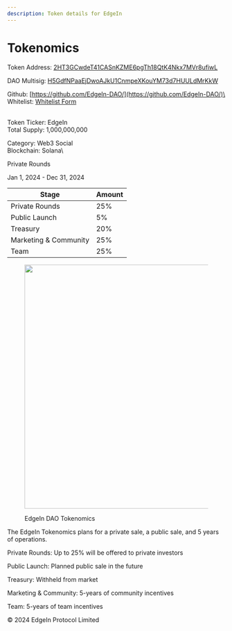 ```yaml
---
description: Token details for EdgeIn
---
```


# Tokenomics

Token Address:     [2HT3GCwdeT41CASnKZME6pgTh18QtK4Nkx7MVr8ufiwL](https://explorer.solana.com/address/2HT3GCwdeT41CASnKZME6pgTh18QtK4Nkx7MVr8ufiwL)

DAO Multisig:        [H5GdfNPaaEjDwoAJkU1CnmpeXKouYM73d7HUULdMrKkW](https://explorer.solana.com/address/H5GdfNPaaEjDwoAJkU1CnmpeXKouYM73d7HUULdMrKkW)

Github:                   [https://github.com/EdgeIn-DAO/](https://github.com/EdgeIn-DAO/)\
Whitelist:               [Whitelist Form](https://co11.co/NfK9Q)

\
Token Ticker:                          EdgeIn\
Total Supply:                          1,000,000,000

Category:                                Web3 Social\
Blockchain:                             Solana\


Private Rounds&#x20;

Jan 1, 2024 - Dec 31, 2024&#x20;



| Stage                 | Amount |
| --------------------- | ------ |
| Private Rounds        | 25%    |
| Public Launch         | 5%     |
| Treasury              | 20%    |
| Marketing & Community | 25%    |
| Team                  | 25%    |



<figure><img src=".gitbook/assets/Screenshot 2024-01-09 at 11.27.10 AM.png" alt="" width="563"><figcaption><p>EdgeIn DAO Tokenomics</p></figcaption></figure>

The EdgeIn Tokenomics plans for a private sale, a public sale, and 5 years of operations.

Private Rounds:  Up to 25% will be offered to private investors

Public Launch:  Planned public sale in the future

Treasury:  Withheld from market

Marketing & Community:  5-years of community incentives

Team: 5-years of team incentives







© 2024 EdgeIn Protocol Limited&#x20;

